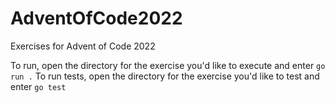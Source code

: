 # AdventOfCode2022
Exercises for Advent of Code 2022

To run, open the directory for the exercise you'd like to execute and enter `go run .`
To run tests, open the directory for the exercise you'd like to test and enter `go test`
